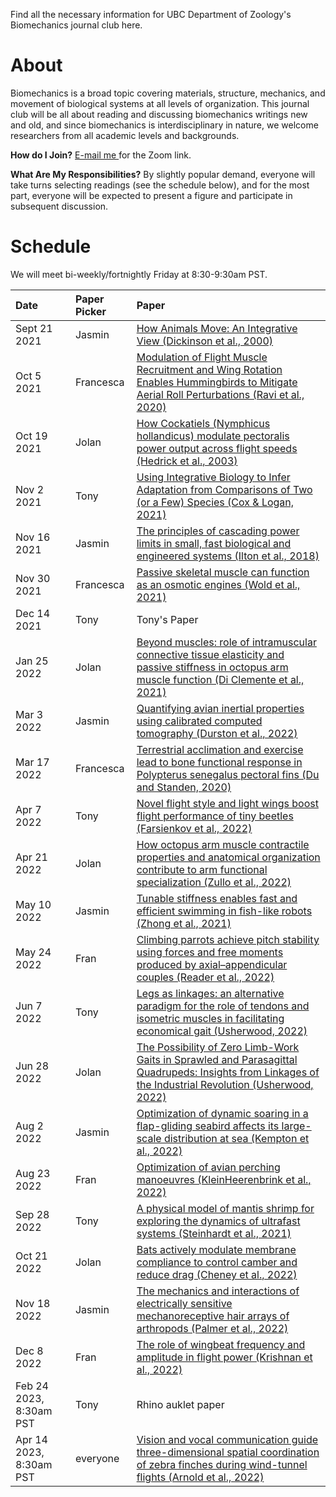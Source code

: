 Find all the necessary information for UBC Department of Zoology's Biomechanics journal club here. 

# About
Biomechanics is a broad topic covering materials, structure, mechanics, and movement of biological systems at all levels of organization. This journal club will be all about reading and discussing biomechanics writings new and old, and since biomechanics is interdisciplinary in nature, we welcome researchers from all academic levels and backgrounds.  

__How do I Join?__ <a href="mailto:jwong@zoology.ubc.ca"> E-mail me </a> for the Zoom link.

__What Are My Responsibilities?__ By slightly popular demand, everyone will take turns selecting readings (see the schedule below), and for the most part, everyone will be expected to present a figure and participate in subsequent discussion. 

# Schedule
We will meet bi-weekly/fortnightly Friday at 8:30-9:30am PST.

| Date | Paper Picker | Paper |
| :---------------- | :---------------- | :------------------------------------- |
| Sept 21 2021 | Jasmin | <a href="/ubc-zoology-biomechanics/papers/How animals move An integrative view.pdf">How Animals Move: An Integrative View (Dickinson et al., 2000)</a> |
| Oct 5 2021 | Francesca | <a href="/ubc-zoology-biomechanics/papers/Modulation of  Flight Muscle Recruitment and Wing Rotation Enables Hummingbirds to Mitigate Aeroial Roll Perturbations.pdf">Modulation of Flight Muscle Recruitment and Wing Rotation Enables Hummingbirds to Mitigate Aerial Roll Perturbations (Ravi et al., 2020)</a> |
| Oct 19 2021 | Jolan | <a href="/ubc-zoology-biomechanics/papers/How cockatiels modulate pectoralis power output across flight speeds.pdf">How Cockatiels (Nymphicus hollandicus) modulate pectoralis power output across flight speeds (Hedrick et al., 2003)</a> |
| Nov 2 2021 | Tony | <a href="/ubc-zoology-biomechanics/papers/Using Integrative Biology to Infer Adaptation from Comparisons of Two or a Few Species.pdf">Using Integrative Biology to Infer Adaptation from Comparisons of Two (or a Few) Species (Cox & Logan, 2021)</a> |
| Nov 16 2021 | Jasmin | <a href="/ubc-zoology-biomechanics/papers/The principles of cascading power limits in small fast biological and engineered systems.pdf">The principles of cascading power limits in small, fast biological and engineered systems (Ilton et al., 2018)</a> |
| Nov 30 2021 | Francesca | <a href="/ubc-zoology-biomechanics/papers/Passive skeletal muscle can function as an osmotic engine.pdf">Passive skeletal muscle can function as an osmotic engines (Wold et al., 2021)</a> |
| Dec 14 2021 | Tony | Tony's Paper |
| Jan 25 2022 | Jolan | <a href="/ubc-zoology-biomechanics/papers/Beyond muscles role of intramuscular connective tissue elasticity and passive stiffness in octopus arm muscle function.pdf">Beyond muscles: role of intramuscular connective tissue elasticity and passive stiffness in octopus arm muscle function (Di Clemente et al., 2021)</a> |
| Mar 3 2022 | Jasmin | <a href="/ubc-zoology-biomechanics/papers/Quantifying avian inertial properties using calibrated computed tomography.pdf">Quantifying avian inertial properties using calibrated computed tomography (Durston et al., 2022)</a> |
| Mar 17 2022 | Francesca | <a href="/ubc-zoology-biomechanics/papers/Terrestrial acclimation and exercise lead to bone functional response in Polypterus senegalus.pdf">Terrestrial acclimation and exercise lead to bone functional response in Polypterus senegalus pectoral fins (Du and Standen, 2020)</a> |
| Apr 7 2022 | Tony | <a href="/ubc-zoology-biomechanics/papers/Novel flight style and light wings boost flight performance of tiny beetles.pdf">Novel flight style and light wings boost flight performance of tiny beetles (Farsienkov et al., 2022)</a> |
| Apr 21 2022 | Jolan | <a href="/ubc-zoology-biomechanics/papers/How octopus arm muscle contractile properties and anatomical organization contribute to arm functional specialization.pdf">How octopus arm muscle contractile properties and anatomical organization contribute to arm functional specialization (Zullo et al., 2022)</a> |
| May 10 2022 | Jasmin | <a href="/ubc-zoology-biomechanics/papers/Tunable stiffness enables fast and efficient swimming in fish-like robots.pdf">Tunable stiffness enables fast and efficient swimming in fish-like robots (Zhong et al., 2021)</a> |
| May 24 2022 | Fran | <a href="/ubc-zoology-biomechanics/papers/Climbing parrots achieve pitch stability using forces and free moments produced by axial–appendicular couples.pdf">Climbing parrots achieve pitch stability using forces and free moments produced by axial–appendicular couples (Reader et al., 2022)</a> |
| Jun 7 2022 | Tony | <a href="/ubc-zoology-biomechanics/papers/Legs as linkages: an alternative paradigm for the role of tendons and isometric muscles in facilitating economical gait.pdf">Legs as linkages: an alternative paradigm for the role of tendons and isometric muscles in facilitating economical gait (Usherwood, 2022)</a> |
| Jun 28 2022 | Jolan | <a href="/ubc-zoology-biomechanics/papers/The Possibility of Zero Limb-Work Gaits in Sprawled and Parasagittal Quadrupeds: Insights from Linkages of the Industrial Revolution.pdf">The Possibility of Zero Limb-Work Gaits in Sprawled and Parasagittal Quadrupeds: Insights from Linkages of the Industrial Revolution (Usherwood, 2022)</a> |
| Aug 2 2022 | Jasmin | <a href="/ubc-zoology-biomechanics/papers/kempton2022optimization.pdf">Optimization of dynamic soaring in a flap-gliding seabird affects its large-scale distribution at sea (Kempton et al., 2022)</a> |
| Aug 23 2022 | Fran | <a href="/ubc-zoology-biomechanics/papers/KleinHeerenbrink2022perching.pdf">Optimization of avian perching manoeuvres (KleinHeerenbrink et al., 2022)</a> |
| Sep 28 2022 | Tony | <a href="/ubc-zoology-biomechanics/papers/steinhardt2021physical.pdf">A physical model of mantis shrimp for exploring the dynamics of ultrafast systems (Steinhardt et al., 2021)</a> |
| Oct 21 2022 | Jolan | <a href="/ubc-zoology-biomechanics/papers/cheney2022bats.pdf">Bats actively modulate membrane compliance to control camber and reduce drag (Cheney et al., 2022)</a> |
| Nov 18 2022 | Jasmin | <a href="/ubc-zoology-biomechanics/papers/palmer2022mechanics.pdf">The mechanics and interactions of electrically sensitive mechanoreceptive hair arrays of arthropods (Palmer et al., 2022)</a> |
| Dec 8 2022 | Fran | <a href="/ubc-zoology-biomechanics/papers/krishnanwingbeat2022.pdf">The role of wingbeat frequency and amplitude in flight power (Krishnan et al., 2022)</a> |
| Feb 24 2023, 8:30am PST | Tony | Rhino auklet paper |
| Apr 14 2023, 8:30am PST | everyone | <a href="/ubc-zoology-biomechanics/papers/s41559-022-01800-4.pdf">Vision and vocal communication guide three-dimensional spatial coordination of zebra finches during wind-tunnel flights (Arnold et al., 2022)</a> |
